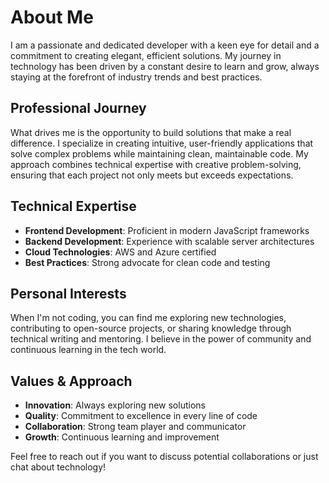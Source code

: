 # About Me

I am a passionate and dedicated developer with a keen eye for detail and a commitment to creating elegant, efficient solutions. My journey in technology has been driven by a constant desire to learn and grow, always staying at the forefront of industry trends and best practices.

## Professional Journey

What drives me is the opportunity to build solutions that make a real difference. I specialize in creating intuitive, user-friendly applications that solve complex problems while maintaining clean, maintainable code. My approach combines technical expertise with creative problem-solving, ensuring that each project not only meets but exceeds expectations.

## Technical Expertise

- **Frontend Development**: Proficient in modern JavaScript frameworks
- **Backend Development**: Experience with scalable server architectures
- **Cloud Technologies**: AWS and Azure certified
- **Best Practices**: Strong advocate for clean code and testing

## Personal Interests

When I'm not coding, you can find me exploring new technologies, contributing to open-source projects, or sharing knowledge through technical writing and mentoring. I believe in the power of community and continuous learning in the tech world.

## Values & Approach

- **Innovation**: Always exploring new solutions
- **Quality**: Commitment to excellence in every line of code
- **Collaboration**: Strong team player and communicator
- **Growth**: Continuous learning and improvement

Feel free to reach out if you want to discuss potential collaborations or just chat about technology!